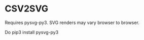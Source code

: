 # CSV2SVG


Requires pysvg-py3. SVG renders may vary browser to browser.

Do pip3 install pysvg-py3

